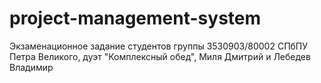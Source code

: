 # project-management-system
Экзаменационное задание студентов группы 3530903/80002 СПбПУ Петра Великого, дуэт "Комплексный обед", Миля Дмитрий и Лебедев Владимир
